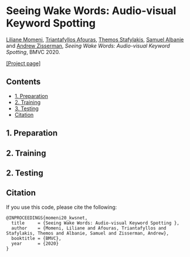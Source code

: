 # Seeing Wake Words: Audio-visual Keyword Spotting

[Liliane Momeni](http://www.robots.ox.ac.uk/~liliane/), [Triantafyllos Afouras](http://www.robots.ox.ac.uk/~afourast/), [Themos Stafylakis](http://github.com/tstafylakis), [Samuel Albanie](http://www.robots.ox.ac.uk/~albanie/) and [Andrew Zisserman](http://www.robots.ox.ac.uk/~az/),
*Seeing Wake Words: Audio-visual Keyword Spotting*, BMVC 2020.

[[Project page]](http://www.robots.ox.ac.uk/~vgg/research/kws-net/) 

## Contents
* [1. Preparation](https://github.com/lilianemomeni/KWS-Net#1-preparation)
* [2. Training](https://github.com/lilianemomeni/KWS-Net#2-training)
* [3. Testing](https://github.com/lilianemomeni/KWS-Net#3-testing)
* [Citation](https://github.com/lilianemomeni/KWS-Net#citation)


## 1. Preparation

## 2. Training

## 2. Testing

## Citation
If you use this code, please cite the following:
```
@INPROCEEDINGS{momeni20_kwsnet,
  title     = {Seeing Wake Words: Audio-visual Keyword Spotting },
  author    = {Momeni, Liliane and Afouras, Triantafyllos and Stafylakis, Themos and Albanie, Samuel and Zisserman, Andrew},
  booktitle = {BMVC},
  year      = {2020}
}
